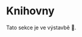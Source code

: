 # Knihovny
Tato sekce je ve výstavbě 🚧.

<!--**Knihovny** (*libraries*) jsou kusy kódu, které lze používat pomocí nadefinovaného rozhraní a díky tomu
je lze sdílet mezi více projekty/programy, aby se stejný kód nemusel psát pokaždé znovu. Existuje obrovské
množství C knihoven, které jsou volně dostupné na internetu, například pro [vykreslování grafiky](https://www.libsdl.org/),
[sazbu fontů](https://www.freetype.org/) nebo [kompresi dat](http://zlib.net/). 

Knihovny se obvykle nesdílí čistě jako archiv nebo adresář se zdrojovým kódem. Obvykle se setkáte s tím,
že knihovna poskytuje dvě věci: 

1. **Hlavičkové soubory** (*header files*) s příponou `.h`, které definují rozhraní, jak knihovnu používat.
2. Soubory s příponami `.a` nebo `.so`, které obsahují již přeložené zdrojové soubory knihovny ve formě
spustitelného kódu.

> Více o knihovnách se můžete dozvědět například [zde](https://www.itnetwork.cz/cecko/linux/cecko-a-linux-staticke-a-dynamicke-knihovny).

#### Použití knihoven pomocí `gcc`
Abyste ve vašem programu použili nějakou knihovnu, musíte ji k vašemu programu tzv. **přilinkovat**.
O to se stará tzv. **linker**, který za vás umí spustit překladač `gcc`.

Dejme tomu, že chcete použít knihovnu s názvem `foo`, která obsahuje hlavičkové soubory v adresáři
`/usr/foo/include` and zkompilovaný knihovní soubor v adresáři `/usr/foo/lib/libfoo.so`. Překladači
`gcc` musíte říct, kde jsou umístěny knihovní soubory pomocí přepínače `-L`, které konkrétní soubory chcete
přilinkovat pomocí přepínače `-l` a kde jsou umístěny hlavičkové soubory pomocí přepínače `-I`:

```bash
$ gcc -o program main.c -L/usr/foo/lib/ -lfoo -I/usr/foo/include
```

Používá se konvence, že pokud je název knihovního souboru `lib<nazev>.so`, tak název knihovny je `<nazev>`,
pro `gcc` se tedy zadá pouze `-l<nazev>` a ne `-llib<nazev>.so`. Přepínače `-l` by měly být vpravo (za)
názvy zdrojových souborů. Všechny tři tyto přepínače lze použít vícekrát v rámci jednoho spuštění `gcc`.

Poté ve zdrojovém souboru vložíte hlavičkové soubory knihovny a můžete používat funkce, které nabízí.

Pokud je knihovna statická (knihovní soubor má příponu `.a`), tak už není třeba dělat nic dále. Pokud
je však knihovna dynamická (přípona `.so`), tak k načtení knihovny dojde až při samotném spuštění programu
(ne při jeho překladu). Musíme tak programu při jeho spuštění říct, kde má knihovnu hledat (pokud ji neumí
naleznout automaticky).

Abychom zjistili, které dynamické knihovny náš program vyžaduje, můžeme použít program `ldd`:
```bash
$ ldd program
linux-vdso.so.1 (0x00007ffce73ae000)
libc.so.6 => /lib/x86_64-linux-gnu/libc.so.6 (0x00007f193e1af000)
/lib64/ld-linux-x86-64.so.2 (0x00007f193e7a2000)
foo => ...
```

Pokud pro naši knihovnu ve výstupu není uvedena správná cesta, musíme při spuštění programu nastavit
**proměnnou prostředí** `LD_LIBRARY_PATH` a uložit do ní cestu k adresáři, ve které se naše knihovna nachází:

```bash
$ LD_LIBRARY_PATH=/usr/foo/lib ./program
```
-->
